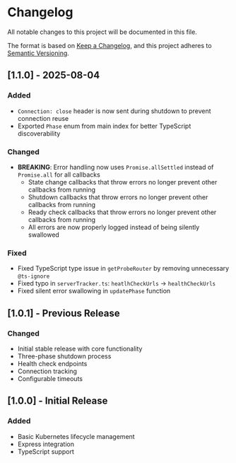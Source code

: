 # Changelog

All notable changes to this project will be documented in this file.

The format is based on [Keep a Changelog](https://keepachangelog.com/en/1.0.0/),
and this project adheres to [Semantic Versioning](https://semver.org/spec/v2.0.0.html).

## [1.1.0] - 2025-08-04

### Added
- `Connection: close` header is now sent during shutdown to prevent connection reuse
- Exported `Phase` enum from main index for better TypeScript discoverability

### Changed
- **BREAKING**: Error handling now uses `Promise.allSettled` instead of `Promise.all` for all callbacks
  - State change callbacks that throw errors no longer prevent other callbacks from running
  - Shutdown callbacks that throw errors no longer prevent other callbacks from running
  - Ready check callbacks that throw errors no longer prevent other callbacks from running
  - All errors are now properly logged instead of being silently swallowed

### Fixed
- Fixed TypeScript type issue in `getProbeRouter` by removing unnecessary `@ts-ignore`
- Fixed typo in `serverTracker.ts`: `heatlhCheckUrls` → `healthCheckUrls`
- Fixed silent error swallowing in `updatePhase` function

## [1.0.1] - Previous Release

### Changed
- Initial stable release with core functionality
- Three-phase shutdown process
- Health check endpoints
- Connection tracking
- Configurable timeouts

## [1.0.0] - Initial Release

### Added
- Basic Kubernetes lifecycle management
- Express integration
- TypeScript support